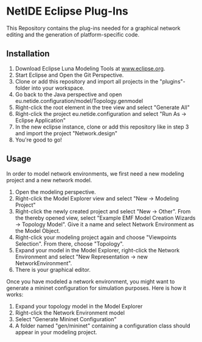# NetIDE Eclipse Plug-Ins

This Repository contains the plug-ins needed for a graphical network editing and the generation of platform-specific code.

## Installation

1. Download Eclipse Luna Modeling Tools at www.eclipse.org.
2. Start Eclipse and Open the Git Perspective.
3. Clone or add this repository and import all projects in the "plugins"-folder into your workspace.
4. Go back to the Java perspective and open eu.netide.configuration/model/Topology.genmodel
5. Right-click the root element in the tree view and select "Generate All"
6. Right-click the project eu.netide.configuration and select "Run As -> Eclipse Application"
7. In the new eclipse instance, clone or add this repository like in step 3 and import the project "Network.design"
8. You're good to go!

## Usage

In order to model network environments, we first need a new modeling project and a new network model.

1. Open the modeling perspective.
2. Right-click the Model Explorer view and select "New -> Modeling Project"
3. Right-click the newly created project and select "New -> Other". From the thereby opened view, select "Example EMF Model Creation Wizards -> Topology Model". Give it a name and select Network Environment as the Model Object.
4. Right-click your modeling project again and choose "Viewpoints Selection". From there, choose "Topology".
5. Expand your model in the Model Explorer, right-click the Network Environment and select "New Representation -> new NetworkEnvironment".
6. There is your graphical editor.

Once you have modeled a network environment, you might want to generate a mininet configuration for simulation purposes. Here is how it works:

1. Expand your topology model in the Model Explorer
2. Right-click the Network Environment model
3. Select "Generate Mininet Configuration"
4. A folder named "gen/mininet" containing a configuration class should appear in your modeling project.